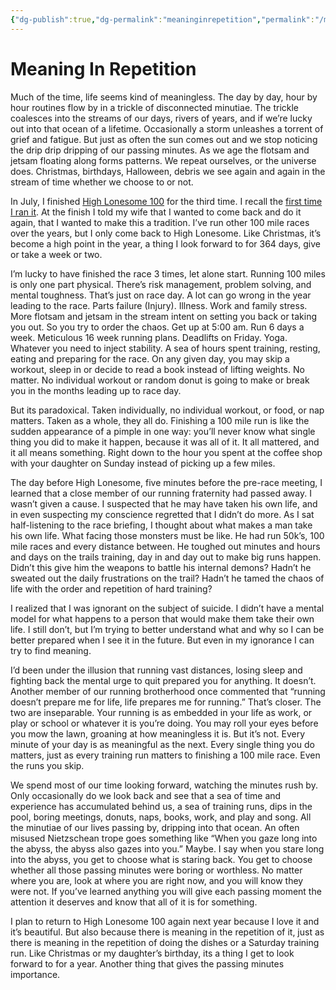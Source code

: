 ```yaml
---
{"dg-publish":true,"dg-permalink":"meaninginrepetition","permalink":"/meaninginrepetition/","created":"2019-09-10T08:01:24-05:00","updated":"2022-09-25T21:25:22.000-04:00"}
---
```


# Meaning In Repetition

Much of the time, life seems kind of meaningless. The day by day, hour by hour routines flow by in a trickle of disconnected minutiae. The trickle coalesces into the streams of our days, rivers of years, and if we’re lucky out into that ocean of a lifetime. Occasionally a storm unleashes a torrent of grief and fatigue. But just as often the sun comes out and we stop noticing the drip drip dripping of our passing minutes. As we age the flotsam and jetsam floating along forms patterns. We repeat ourselves, or the universe does. Christmas, birthdays, Halloween, debris we see again and again in the stream of time whether we choose to or not.

In July, I finished [High Lonesome 100](http://highlonesome100.com) for the third time. I recall the [first time I ran it](High%20Lonesome%20100%20-%202017%20Race%20Report%7C%20first%20time%20I%20ran%20it.md). At the finish I told my wife that I wanted to come back and do it again, that I wanted to make this a tradition. I’ve run other 100 mile races over the years, but I only come back to High Lonesome. Like Christmas, it’s become a high point in the year, a thing I look forward to for 364 days, give or take a week or two.

I’m lucky to have finished the race 3 times, let alone start. Running 100 miles is only one part physical. There’s risk management, problem solving, and mental toughness. That’s just on race day. A lot can go wrong in the year leading to the race. Parts failure (Injury). Illness. Work and family stress. More flotsam and jetsam in the stream intent on setting you back or taking you out. So you try to order the chaos. Get up at 5:00 am. Run 6 days a week. Meticulous 16 week running plans. Deadlifts on Friday. Yoga. Whatever you need to inject stability. A sea of hours spent training, resting, eating and preparing for the race. On any given day, you may skip a workout, sleep in or decide to read a book instead of lifting weights. No matter. No individual workout or random donut is going to make or break you in the months leading up to race day.

But its paradoxical. Taken individually, no individual workout, or food, or nap matters. Taken as a whole, they all do. Finishing a 100 mile run is like the sudden appearance of a pimple in one way: you’ll never know what single thing you did to make it happen, because it was all of it. It all mattered, and it all means something. Right down to the hour you spent at the coffee shop with your daughter on Sunday instead of picking up a few miles.

The day before High Lonesome, five minutes before the pre-race meeting, I learned that a close member of our running fraternity had passed away. I wasn’t given a cause. I suspected that he may have taken his own life, and in even suspecting my conscience regretted that I didn’t do more. As I sat half-listening to the race briefing, I thought about what makes a man take his own life. What facing those monsters must be like. He had run 50k’s, 100 mile races and every distance between. He toughed out minutes and hours and days on the trails training, day in and day out to make big runs happen. Didn’t this give him the weapons to battle his internal demons? Hadn’t he sweated out the daily frustrations on the trail? Hadn’t he tamed the chaos of life with the order and repetition of hard training?

I realized that I was ignorant on the subject of suicide. I didn’t have a mental model for what happens to a person that would make them take their own life. I still don’t, but I’m trying to better understand what and why so I can be better prepared when I see it in the future. But even in my ignorance I can try to find meaning.

I’d been under the illusion that running vast distances, losing sleep and fighting back the mental urge to quit prepared you for anything. It doesn’t. Another member of our running brotherhood once commented that “running doesn’t prepare me for life, life prepares me for running.” That’s closer. The two are inseparable. Your running is as embedded in your life as work, or play or school or whatever it is you’re doing. You may roll your eyes before you mow the lawn, groaning at how meaningless it is. But it’s not. Every minute of your day is as meaningful as the next. Every single thing you do matters, just as every training run matters to finishing a 100 mile race. Even the runs you skip.

We spend most of our time looking forward, watching the minutes rush by. Only occasionally do we look back and see that a sea of time and experience has accumulated behind us, a sea of training runs, dips in the pool, boring meetings, donuts, naps, books, work, and play and song. All the minutiae of our lives passing by, dripping into that ocean. An often misused Nietzschean trope goes something like “When you gaze long into the abyss, the abyss also gazes into you.” Maybe. I say when you stare long into the abyss, you get to choose what is staring back. You get to choose whether all those passing minutes were boring or worthless. No matter where you are, look at where you are right now, and you will know they were not. If you’ve learned anything you will give each passing moment the attention it deserves and know that all of it is for something.

I plan to return to High Lonesome 100 again next year because I love it and it’s beautiful. But also because there is meaning in the repetition of it, just as there is meaning in the repetition of doing the dishes or a Saturday training run. Like Christmas or my daughter’s birthday, its a thing I get to look forward to for a year. Another thing that gives the passing minutes importance.
